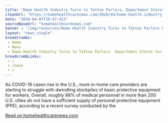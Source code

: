 ```yaml
--- 
title: "Home Health Industry Turns to Tattoo Parlors, Department Stores for PPE Help"
cleanUrl: "https://homehealthcarenews.com/2020/04/home-health-industry-turns-to-tattoo-parlors-department-stores-for-ppe-help/"
date: "2020-04-07T10:47:41Z"
sourceBaseUrl: "homehealthcarenews.com"
banner : "/img/resources/Home Health Industry Turns to Tattoo Parlors Department Stores for PPE Help.png"
layout: "news_single"
breadcrumbs:
 - Home
 - News
 - Home Health Industry Turns to Tattoo Parlors  Department Stores for PPE Help
breadcrumbLinks:
 - / 
 - /news
 - / 
---
```

As COVID-19 cases rise in the U.S., more in-home care providers are starting to struggle with dwindling stockpiles of basic protective equipment for workers. Overall, roughly 88% of medical personnel in more than 200 U.S. cities do not have a sufficient supply of personal protective equipment (PPE), according to a recent survey conducted by the  
  
[Read on homehealthcarenews.com](https://homehealthcarenews.com/2020/04/home-health-industry-turns-to-tattoo-parlors-department-stores-for-ppe-help/)
